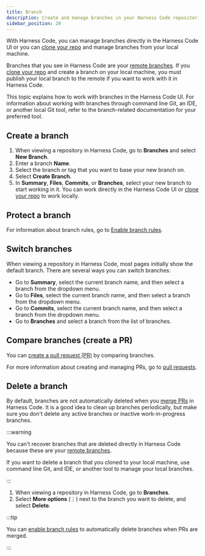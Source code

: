 ```yaml
---
title: Branch
description: Create and manage branches in your Harness Code repositories.
sidebar_position: 20
---
```


With Harness Code, you can manage branches directly in the Harness Code UI or you can [clone your repo](./clone-repos.md) and manage branches from your local machine.

Branches that you see in Harness Code are your [remote branches](https://git-scm.com/book/en/v2/Git-Branching-Remote-Branches). If you [clone your repo](./clone-repos.md) and create a branch on your local machine, you must publish your local branch to the remote if you want to work with it in Harness Code.

This topic explains how to work with branches in the Harness Code UI. For information about working with branches through command line Git, an IDE, or another local Git tool, refer to the branch-related documentation for your preferred tool.

## Create a branch

1. When viewing a repository in Harness Code, go to **Branches** and select **New Branch**.
2. Enter a branch **Name**.
3. Select the branch or tag that you want to base your new branch on.
4. Select **Create Branch**.
5. In **Summary**, **Files**, **Commits**, or **Branches**, select your new branch to start working in it. You can work directly in the Harness Code UI or [clone your repo](./clone-repos.md) to work locally.

<!-- :::tip

You can also create branches from the **Files** page.

On the repository's **Files** page, select the current branch name, type the name you want to give your new branch, and select **Create branch**.

Make sure the current branch is the branch that you want to base your new branch on.

::: -->

## Protect a branch

For information about branch rules, go to [Enable branch rules](../config-repos/rules.md).

## Switch branches

When viewing a repository in Harness Code, most pages initially show the default branch. There are several ways you can switch branches:

* Go to **Summary**, select the current branch name, and then select a branch from the dropdown menu.
* Go to **Files**, select the current branch name, and then select a branch from the dropdown menu.
* Go to **Commits**, select the current branch name, and then select a branch from the dropdown menu.
* Go to **Branches** and select a branch from the list of branches.

## Compare branches (create a PR)

You can [create a pull request (PR)](../pull-requests/create-pr.md) by comparing branches.
<!-- 
1. When viewing a repository in Harness Code, go to **Branches**.
2. On the list of branches, locate your *compare branch*. This is the branch that you want to merge into your base branch (or another branch).
3. Select **More options** (&vellip;) next to the compare branch, and select **Compare**.
4. Enter a PR **Title** and optional **Description**. You can also change the target branch (the branch that you want to merge changes into).
5. Select **Create pull request**. -->

For more information about creating and managing PRs, go to [pull requests](/docs/category/pull-requests).

## Delete a branch

By default, branches are not automatically deleted when you [merge PRs](../pull-requests/merge-pr.md) in Harness Code. It is a good idea to clean up branches periodically, but make sure you don't delete any active branches or inactive work-in-progress branches.

:::warning

You can't recover branches that are deleted directly in Harness Code because these are your [remote branches](https://git-scm.com/book/en/v2/Git-Branching-Remote-Branches).

If you want to delete a branch that you cloned to your local machine, use command line Git, and IDE, or another tool to manage your local branches.

:::

1. When viewing a repository in Harness Code, go to **Branches**.
2. Select **More options** (&vellip;) next to the branch you want to delete, and select **Delete**.

:::tip

You can [enable branch rules](../config-repos/rules.md) to automatically delete branches when PRs are merged.

:::